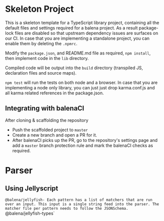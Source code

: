 # Skeleton Project

This is a skeleton template for a TypeScript library project, containing all the default files and settings required for a balena project.
As a result package-lock files are disabled so that upstream dependency issues are surfaces on our CI.
In case that you are implementing a standalone project, you can enable them by deleting the `.npmrc`.

Modify the `package.json`, and README.md file as required, `npm install`, then implement code in the `lib` directory. 

Compiled code will be output into the `build` directory (transpiled JS, declaration files and source maps).

`npm test` will run the tests on both node and a browser.
In case that you are implementing a node only library, you can just just drop karma.conf.js and all karma related references in the package.json.

## Integrating with balenaCI

After cloning & scaffolding the repository
* Push the scaffolded project to `master`
* Create a new branch and open a PR for it.
* After balenaCI picks up the PR, go to the repository's settings page and add a
  `master` branch protection rule and mark the balenaCI checks as required.


# Parser

## Using Jellyscript

`@balena/jellyfish-
Each pattern has a list of matchers that are run over an input. This input is a single string feed into the parser.
The matcher file per pattern needs to follow the JSONSchema. `@balena/jellyfish-types`







